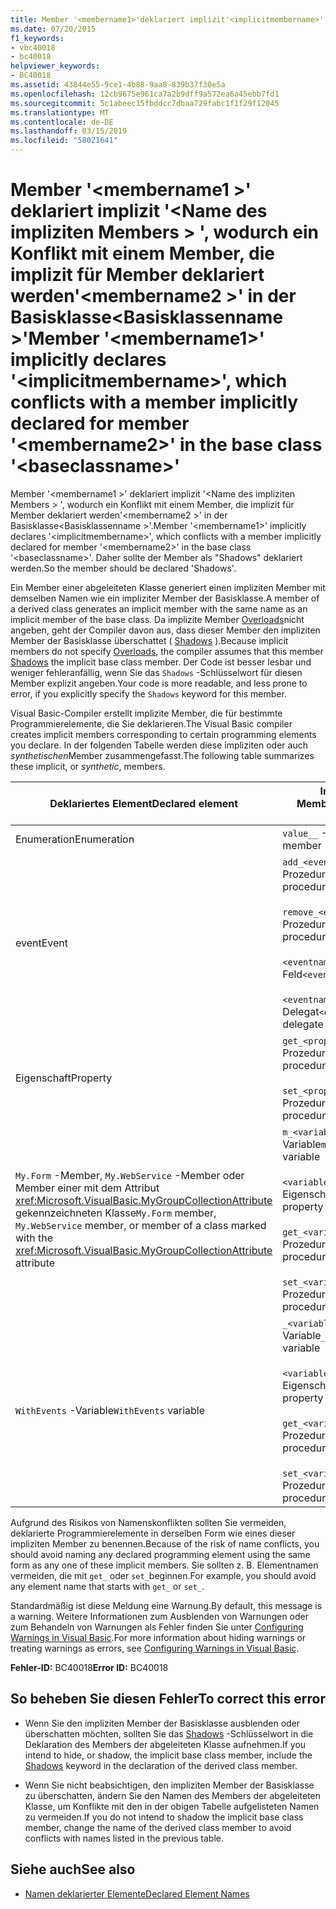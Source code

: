```yaml
---
title: Member '<membername1>'deklariert implizit'<implicitmembername>', wodurch ein Konflikt mit einem Member, die implizit für Member deklariert werden'<membername2>'in der Basisklasse'<baseclassname>'
ms.date: 07/20/2015
f1_keywords:
- vbc40018
- bc40018
helpviewer_keywords:
- BC40018
ms.assetid: 43844e55-9ce1-4b88-9aa8-839b37f30e5a
ms.openlocfilehash: 12cb9675e961ca7a2b9dff9a572ea6a45ebb7fd1
ms.sourcegitcommit: 5c1abeec15fbddcc7dbaa729fabc1f1f29f12045
ms.translationtype: MT
ms.contentlocale: de-DE
ms.lasthandoff: 03/15/2019
ms.locfileid: "58021641"
---
```

# <a name="member-membername1-implicitly-declares-implicitmembername-which-conflicts-with-a-member-implicitly-declared-for-member-membername2-in-the-base-class-baseclassname"></a><span data-ttu-id="521d6-102">Member '\<membername1 >' deklariert implizit '\<Name des impliziten Members > ', wodurch ein Konflikt mit einem Member, die implizit für Member deklariert werden'\<membername2 >' in der Basisklasse\<Basisklassenname >'</span><span class="sxs-lookup"><span data-stu-id="521d6-102">Member '\<membername1>' implicitly declares '\<implicitmembername>', which conflicts with a member implicitly declared for member '\<membername2>' in the base class '\<baseclassname>'</span></span>
<span data-ttu-id="521d6-103">Member '\<membername1 >' deklariert implizit '\<Name des impliziten Members > ', wodurch ein Konflikt mit einem Member, die implizit für Member deklariert werden'\<membername2 >' in der Basisklasse\<Basisklassenname >'.</span><span class="sxs-lookup"><span data-stu-id="521d6-103">Member '\<membername1>' implicitly declares '\<implicitmembername>', which conflicts with a member implicitly declared for member '\<membername2>' in the base class '\<baseclassname>'.</span></span> <span data-ttu-id="521d6-104">Daher sollte der Member als "Shadows" deklariert werden.</span><span class="sxs-lookup"><span data-stu-id="521d6-104">So the member should be declared 'Shadows'.</span></span>  
  
 <span data-ttu-id="521d6-105">Ein Member einer abgeleiteten Klasse generiert einen impliziten Member mit demselben Namen wie ein impliziter Member der Basisklasse.</span><span class="sxs-lookup"><span data-stu-id="521d6-105">A member of a derived class generates an implicit member with the same name as an implicit member of the base class.</span></span> <span data-ttu-id="521d6-106">Da implizite Member [Overloads](../../visual-basic/language-reference/modifiers/overloads.md)nicht angeben, geht der Compiler davon aus, dass dieser Member den impliziten Member der Basisklasse überschattet ( [Shadows](../../visual-basic/language-reference/modifiers/shadows.md) ).</span><span class="sxs-lookup"><span data-stu-id="521d6-106">Because implicit members do not specify [Overloads](../../visual-basic/language-reference/modifiers/overloads.md), the compiler assumes that this member [Shadows](../../visual-basic/language-reference/modifiers/shadows.md) the implicit base class member.</span></span> <span data-ttu-id="521d6-107">Der Code ist besser lesbar und weniger fehleranfällig, wenn Sie das `Shadows` -Schlüsselwort für diesen Member explizit angeben.</span><span class="sxs-lookup"><span data-stu-id="521d6-107">Your code is more readable, and less prone to error, if you explicitly specify the `Shadows` keyword for this member.</span></span>  
  
 <span data-ttu-id="521d6-108">Visual Basic-Compiler erstellt implizite Member, die für bestimmte Programmierelemente, die Sie deklarieren.</span><span class="sxs-lookup"><span data-stu-id="521d6-108">The Visual Basic compiler creates implicit members corresponding to certain programming elements you declare.</span></span> <span data-ttu-id="521d6-109">In der folgenden Tabelle werden diese impliziten oder auch *synthetischen*Member zusammengefasst.</span><span class="sxs-lookup"><span data-stu-id="521d6-109">The following table summarizes these implicit, or *synthetic*, members.</span></span>  
  
|<span data-ttu-id="521d6-110">Deklariertes Element</span><span class="sxs-lookup"><span data-stu-id="521d6-110">Declared element</span></span>|<span data-ttu-id="521d6-111">Implizit erstellte Member</span><span class="sxs-lookup"><span data-stu-id="521d6-111">Implicitly created members</span></span>|  
|----------------------|--------------------------------|  
|<span data-ttu-id="521d6-112">Enumeration</span><span class="sxs-lookup"><span data-stu-id="521d6-112">Enumeration</span></span>|<span data-ttu-id="521d6-113">`value__` -Member</span><span class="sxs-lookup"><span data-stu-id="521d6-113">`value__` member</span></span>|  
|<span data-ttu-id="521d6-114">event</span><span class="sxs-lookup"><span data-stu-id="521d6-114">Event</span></span>|<span data-ttu-id="521d6-115">`add_<eventname>` -Prozedur</span><span class="sxs-lookup"><span data-stu-id="521d6-115">`add_<eventname>` procedure</span></span><br /><br /> <span data-ttu-id="521d6-116">`remove_<eventname>` -Prozedur</span><span class="sxs-lookup"><span data-stu-id="521d6-116">`remove_<eventname>` procedure</span></span><br /><br /> <span data-ttu-id="521d6-117">`<eventname>Event` -Feld</span><span class="sxs-lookup"><span data-stu-id="521d6-117">`<eventname>Event` field</span></span><br /><br /> <span data-ttu-id="521d6-118">`<eventname>EventHandler` -Delegat</span><span class="sxs-lookup"><span data-stu-id="521d6-118">`<eventname>EventHandler` delegate</span></span>|  
|<span data-ttu-id="521d6-119">Eigenschaft</span><span class="sxs-lookup"><span data-stu-id="521d6-119">Property</span></span>|<span data-ttu-id="521d6-120">`get_<propertyname>` -Prozedur</span><span class="sxs-lookup"><span data-stu-id="521d6-120">`get_<propertyname>` procedure</span></span><br /><br /> <span data-ttu-id="521d6-121">`set_<propertyname>` -Prozedur</span><span class="sxs-lookup"><span data-stu-id="521d6-121">`set_<propertyname>` procedure</span></span>|  
|<span data-ttu-id="521d6-122">`My.Form` -Member, `My.WebService` -Member oder Member einer mit dem Attribut <xref:Microsoft.VisualBasic.MyGroupCollectionAttribute> gekennzeichneten Klasse</span><span class="sxs-lookup"><span data-stu-id="521d6-122">`My.Form` member, `My.WebService` member, or member of a class marked with the <xref:Microsoft.VisualBasic.MyGroupCollectionAttribute> attribute</span></span>|<span data-ttu-id="521d6-123">`m_<variablename>` `Static` -Variable</span><span class="sxs-lookup"><span data-stu-id="521d6-123">`m_<variablename>` `Static` variable</span></span><br /><br /> <span data-ttu-id="521d6-124">`<variablename>` -Eigenschaft</span><span class="sxs-lookup"><span data-stu-id="521d6-124">`<variablename>` property</span></span><br /><br /> <span data-ttu-id="521d6-125">`get_<variablename>` -Prozedur</span><span class="sxs-lookup"><span data-stu-id="521d6-125">`get_<variablename>` procedure</span></span><br /><br /> <span data-ttu-id="521d6-126">`set_<variablename>` -Prozedur</span><span class="sxs-lookup"><span data-stu-id="521d6-126">`set_<variablename>` procedure</span></span>|  
|<span data-ttu-id="521d6-127">`WithEvents` -Variable</span><span class="sxs-lookup"><span data-stu-id="521d6-127">`WithEvents` variable</span></span>|<span data-ttu-id="521d6-128">`_<variablename>` -Variable</span><span class="sxs-lookup"><span data-stu-id="521d6-128">`_<variablename>` variable</span></span><br /><br /> <span data-ttu-id="521d6-129">`<variablename>` -Eigenschaft</span><span class="sxs-lookup"><span data-stu-id="521d6-129">`<variablename>` property</span></span><br /><br /> <span data-ttu-id="521d6-130">`get_<variablename>` -Prozedur</span><span class="sxs-lookup"><span data-stu-id="521d6-130">`get_<variablename>` procedure</span></span><br /><br /> <span data-ttu-id="521d6-131">`set_<variablename>` -Prozedur</span><span class="sxs-lookup"><span data-stu-id="521d6-131">`set_<variablename>` procedure</span></span>|  
  
 <span data-ttu-id="521d6-132">Aufgrund des Risikos von Namenskonflikten sollten Sie vermeiden, deklarierte Programmierelemente in derselben Form wie eines dieser impliziten Member zu benennen.</span><span class="sxs-lookup"><span data-stu-id="521d6-132">Because of the risk of name conflicts, you should avoid naming any declared programming element using the same form as any one of these implicit members.</span></span> <span data-ttu-id="521d6-133">Sie sollten z. B. Elementnamen vermeiden, die mit `get_` oder `set_`beginnen.</span><span class="sxs-lookup"><span data-stu-id="521d6-133">For example, you should avoid any element name that starts with `get_` or `set_`.</span></span>  
  
 <span data-ttu-id="521d6-134">Standardmäßig ist diese Meldung eine Warnung.</span><span class="sxs-lookup"><span data-stu-id="521d6-134">By default, this message is a warning.</span></span> <span data-ttu-id="521d6-135">Weitere Informationen zum Ausblenden von Warnungen oder zum Behandeln von Warnungen als Fehler finden Sie unter [Configuring Warnings in Visual Basic](/visualstudio/ide/configuring-warnings-in-visual-basic).</span><span class="sxs-lookup"><span data-stu-id="521d6-135">For more information about hiding warnings or treating warnings as errors, see [Configuring Warnings in Visual Basic](/visualstudio/ide/configuring-warnings-in-visual-basic).</span></span>  
  
 <span data-ttu-id="521d6-136">**Fehler-ID:** BC40018</span><span class="sxs-lookup"><span data-stu-id="521d6-136">**Error ID:** BC40018</span></span>  
  
## <a name="to-correct-this-error"></a><span data-ttu-id="521d6-137">So beheben Sie diesen Fehler</span><span class="sxs-lookup"><span data-stu-id="521d6-137">To correct this error</span></span>  
  
-   <span data-ttu-id="521d6-138">Wenn Sie den impliziten Member der Basisklasse ausblenden oder überschatten möchten, sollten Sie das [Shadows](../../visual-basic/language-reference/modifiers/shadows.md) -Schlüsselwort in die Deklaration des Members der abgeleiteten Klasse aufnehmen.</span><span class="sxs-lookup"><span data-stu-id="521d6-138">If you intend to hide, or shadow, the implicit base class member, include the [Shadows](../../visual-basic/language-reference/modifiers/shadows.md) keyword in the declaration of the derived class member.</span></span>  
  
-   <span data-ttu-id="521d6-139">Wenn Sie nicht beabsichtigen, den impliziten Member der Basisklasse zu überschatten, ändern Sie den Namen des Members der abgeleiteten Klasse, um Konflikte mit den in der obigen Tabelle aufgelisteten Namen zu vermeiden.</span><span class="sxs-lookup"><span data-stu-id="521d6-139">If you do not intend to shadow the implicit base class member, change the name of the derived class member to avoid conflicts with names listed in the previous table.</span></span>  
  
## <a name="see-also"></a><span data-ttu-id="521d6-140">Siehe auch</span><span class="sxs-lookup"><span data-stu-id="521d6-140">See also</span></span>

- [<span data-ttu-id="521d6-141">Namen deklarierter Elemente</span><span class="sxs-lookup"><span data-stu-id="521d6-141">Declared Element Names</span></span>](../../visual-basic/programming-guide/language-features/declared-elements/declared-element-names.md)

